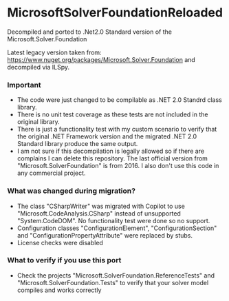 # MicrosoftSolverFoundationReloaded
Decompiled and ported to .Net2.0 Standard version of the Microsoft.Solver.Foundation

Latest legacy version taken from: https://www.nuget.org/packages/Microsoft.Solver.Foundation and decompiled via ILSpy.

### Important
- The code were just changed to be compilable as .NET 2.0 Standrd class library.
- There is no unit test coverage as these tests are not included in the original library.
- There is just a functionality test with my custom scenario to verify that the original .NET Framework version and the migrated .NET 2.0 Standard library produce the same output.
- I am not sure if this decompilation is legally allowed so if there are complains I can delete this repository. The last official version from "Microsoft.SolverFoundation" is from 2016. I also don't use this code in any commercial project.

### What was changed during migration?
- The class "CSharpWriter" was migrated with Copilot to use "Microsoft.CodeAnalysis.CSharp" instead of unsupported "System.CodeDOM". No functionality test were done so no support.
- Configuration classes "ConfigurationElement", "ConfigurationSection" and "ConfigurationPropertyAttribute" were replaced by stubs.
- License checks were disabled

### What to verify if you use this port
- Check the projects "Microsoft.SolverFoundation.ReferenceTests" and "Microsoft.SolverFoundation.Tests" to verify that your solver model compiles and works correctly